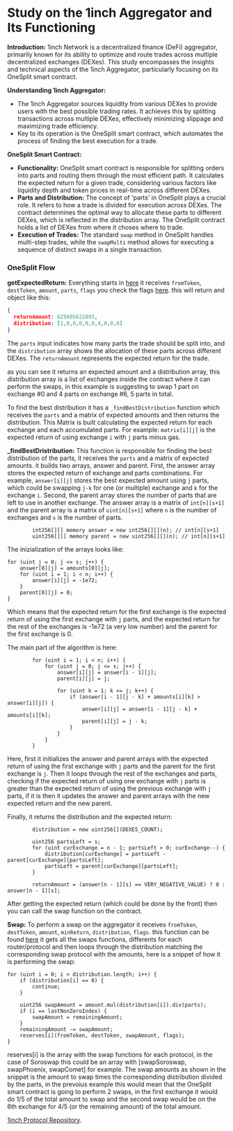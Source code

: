 # Study on the 1inch Aggregator and Its Functioning

**Introduction:**
1inch Network is a decentralized finance (DeFi) aggregator, primarily known for its ability to optimize and route trades across multiple decentralized exchanges (DEXes). This study encompasses the insights and technical aspects of the 1inch Aggregator, particularly focusing on its OneSplit smart contract.

**Understanding 1inch Aggregator:**
- The 1inch Aggregator sources liquidity from various DEXes to provide users with the best possible trading rates. It achieves this by splitting transactions across multiple DEXes, effectively minimizing slippage and maximizing trade efficiency.
- Key to its operation is the OneSplit smart contract, which automates the process of finding the best execution for a trade.

**OneSplit Smart Contract:**
- **Functionality:** OneSplit smart contract is responsible for splitting orders into parts and routing them through the most efficient path. It calculates the expected return for a given trade, considering various factors like liquidity depth and token prices in real-time across different DEXes.
- **Parts and Distribution:** The concept of 'parts' in OneSplit plays a crucial role. It refers to how a trade is divided for execution across DEXes. The contract determines the optimal way to allocate these parts to different DEXes, which is reflected in the distribution array. The OneSplit contract holds a list of DEXes from where it choses where to trade.
- **Execution of Trades:** The standard `swap` method in OneSplit handles multi-step trades, while the `swapMulti` method allows for executing a sequence of distinct swaps in a single transaction.


### OneSplit Flow
**getExpectedReturn:** Everything starts in [here](https://github.com/1inch/1inchProtocol/blob/811f7b69b67d1d9657e3e9c18a2e97f3e2b2b33a/OneSplitAudit.full.sol#L806) it receives `fromToken`, `destToken`, `amount`, `parts`, `flags` you check the flags [here](https://github.com/1inch/1inchProtocol/blob/811f7b69b67d1d9657e3e9c18a2e97f3e2b2b33a/OneSplitAudit.full.sol#L723). this will return and object like this: 
```json
{
  returnAmount: 625685622893,
  distribution: [1,0,0,0,0,0,4,0,0,0]
}
```
The `parts` input indicates how many parts the trade should be split into, and the `distribution` array shows the allocation of these parts across different DEXes. The `returnAmount` represents the expected return for the trade.

as you can see it returns an expected amount and a distribution array, this distribution array is a list of exchanges inside the contract where it can perform the swaps, in this example is suggesting to swap 1 part on exchange #0 and 4 parts on exchange #6, 5 parts in total. 

To find the best distribution it has a `_findBestDistribution` function which receives the `parts` and a matrix of expected amounts and then returns the distribution. 
This Matrix is built calculating the expected return for each exchange and each accumulated parts. For example: `matrix[i][j]` is the expected return of using exchange `i` with `j` parts minus gas.

**_findBestDristribution:** This function is responsible for finding the best distribution of the parts, it receives the `parts` and a matrix of expected amounts.
it builds two arrays, answer and parent. First, the answer array stores the expected return of exchange and parts combinations. For example, `answer[i][j]` stores the best expected amount using `j` parts, which could be swapping `j-k` for one (or multiple) exchange and `k` for the exchange `i`. Second, the parent array stores the number of parts that are left to use in another exchange.
The answer array is a matrix of `int[n][s+1]` and the parent array is a matrix of `uint[n][s+1]` where `n` is the number of exchanges and `s` is the number of parts.
```solidity
        int256[][] memory answer = new int256[][](n); // int[n][s+1]
        uint256[][] memory parent = new uint256[][](n); // int[n][s+1]
```
The inizialization of the arrays looks like:
```solidity        
for (uint j = 0; j <= s; j++) {
    answer[0][j] = amounts[0][j];
    for (uint i = 1; i < n; i++) {
        answer[i][j] = -1e72;
    }
    parent[0][j] = 0;
}
```
Which means that the expected return for the first exchange is the expected return of using the first exchange with `j` parts, and the expected return for the rest of the exchanges is -1e72 (a very low number) and the parent for the first exchange is 0.

The main part of the algorithm is here:
```solidity
        for (uint i = 1; i < n; i++) {
            for (uint j = 0; j <= s; j++) {
                answer[i][j] = answer[i - 1][j];
                parent[i][j] = j;

                for (uint k = 1; k <= j; k++) {
                    if (answer[i - 1][j - k] + amounts[i][k] > answer[i][j]) {
                        answer[i][j] = answer[i - 1][j - k] + amounts[i][k];
                        parent[i][j] = j - k;
                    }
                }
            }
        }
```
Here, first it initializes the answer and parent arrays with the expected return of using the first exchange with `j` parts and the parent for the first exchange is `j`. Then it loops through the rest of the exchanges and parts, checking if the expected return of using one exchange with `j` parts is greater than the expected return of using the previous exchange with `j` parts, if it is then it updates the answer and parent arrays with the new expected return and the new parent.

Finally, it returns the distribution and the expected return:
```solidity
        distribution = new uint256[](DEXES_COUNT);

        uint256 partsLeft = s;
        for (uint curExchange = n - 1; partsLeft > 0; curExchange--) {
            distribution[curExchange] = partsLeft - parent[curExchange][partsLeft];
            partsLeft = parent[curExchange][partsLeft];
        }

        returnAmount = (answer[n - 1][s] == VERY_NEGATIVE_VALUE) ? 0 : answer[n - 1][s];
```


After getting the expected return (which could be done by the front) then you can call the swap function on the contract.

**Swap:** To perform a swap on the aggregator it receives `fromToken`, `destToken`, `amount`, `minReturn`, `distribution`, `flags`. this function can be found [here](https://github.com/1inch/1inchProtocol/blob/811f7b69b67d1d9657e3e9c18a2e97f3e2b2b33a/OneSplit.full.sol#L3782) it gets all the swaps functions, differents for each router/protocol and then loops through the distribution matching the corresponding swap protocol with the amounts, here is a snippet of how it is performing the swap:
```solidity
for (uint i = 0; i < distribution.length; i++) {
    if (distribution[i] == 0) {
        continue;
    }

    uint256 swapAmount = amount.mul(distribution[i]).div(parts);
    if (i == lastNonZeroIndex) {
        swapAmount = remainingAmount;
    }
    remainingAmount -= swapAmount;
    reserves[i](fromToken, destToken, swapAmount, flags);
}
```
reserves[i] is the array with the swap functions for each protocol, in the case of Soroswap this could be an array with [swapSoroswap, swapPhoenix, swapComet] for example. The swap amounts as shown in the snippet is the amount to swap times the corresponding distribution divided by the parts, in the prevoius example this would mean that the OneSplit smart contract is going to perform 2 swaps, in the first exchange it would do 1/5 of the total amount to swap and the second swap would be on the 6th exchange for 4/5 (or the remaining amount) of the total amount.


[1inch Protocol Repository](https://github.com/1inch/1inchProtocol).